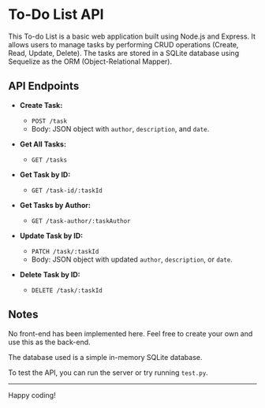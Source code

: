 # To-Do List API

This To-do List is a basic web application built using Node.js and Express. It allows users to manage tasks by performing CRUD operations (Create, Read, Update, Delete). The tasks are stored in a SQLite database using Sequelize as the ORM (Object-Relational Mapper).

## API Endpoints

- **Create Task:**
  - `POST /task`
  - Body: JSON object with `author`, `description`, and `date`.

- **Get All Tasks:**
  - `GET /tasks`

- **Get Task by ID:**
  - `GET /task-id/:taskId`

- **Get Tasks by Author:**
  - `GET /task-author/:taskAuthor`

- **Update Task by ID:**
  - `PATCH /task/:taskId`
  - Body: JSON object with updated `author`, `description`, or `date`.

- **Delete Task by ID:**
  - `DELETE /task/:taskId`


## Notes

No front-end has been implemented here. Feel free to create your own and use this as the back-end.

The database used is a simple in-memory SQLite database.

To test the API, you can run the server or try running ```test.py```.

---
Happy coding!